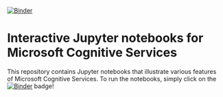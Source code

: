 [![Binder](https://mybinder.org/badge.svg)](https://mybinder.org/v2/gh/drdarshan/cognitive-framework-samples/master)
# Interactive Jupyter notebooks for Microsoft Cognitive Services 
This repository contains Jupyter notebooks that illustrate various features of Microsoft Cognitive Services. To run the notebooks, simply click on the [![Binder](https://mybinder.org/badge.svg)](https://mybinder.org/v2/gh/drdarshan/cognitive-framework-samples/master) badge!

